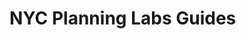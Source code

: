 <!-- TITLE: Labs Guides -->
<!-- SUBTITLE: A quick summary of Labs Guides -->

# NYC Planning Labs Guides